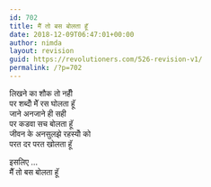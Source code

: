 ```yaml
---
id: 702
title: मैॅ तो बस बोलता हूॅ
date: 2018-12-09T06:47:01+00:00
author: nimda
layout: revision
guid: https://revolutioners.com/526-revision-v1/
permalink: /?p=702
---
```

लिखने का शौक तो नहीॅ  
पर शब्दोॅ मेॅ रस घोलता हूॅ  
जाने अनजाने ही सही  
पर कडवा सच बोलता हूॅ  
जीवन के अनसुलझे रहस्योॅ को  
परत दर परत खोलता हूॅ  
  
इसलिए &#8230;  
मैॅ तो बस बोलता हूॅ